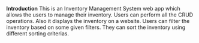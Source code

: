 **Introduction**
This is an Inventory Management System web app which allows the users to manage their inventory. Users can perform all the CRUD operations. Also it displays the inventory on a website. Users can filter the inventory based on some given filters. They can sort the inventory using different sorting criterias.

